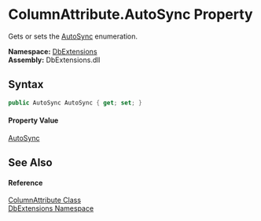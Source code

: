ColumnAttribute.AutoSync Property
=================================
Gets or sets the [AutoSync][1] enumeration.
  
**Namespace:** [DbExtensions][2]  
**Assembly:** DbExtensions.dll

Syntax
------

```csharp
public AutoSync AutoSync { get; set; }
```

#### Property Value
[AutoSync][1]

See Also
--------

#### Reference
[ColumnAttribute Class][3]  
[DbExtensions Namespace][2]  

[1]: ../AutoSync/README.md
[2]: ../README.md
[3]: README.md